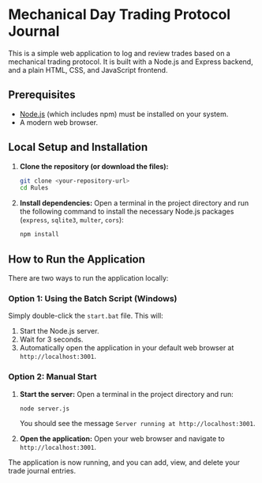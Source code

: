 # Mechanical Day Trading Protocol Journal

This is a simple web application to log and review trades based on a mechanical trading protocol. It is built with a Node.js and Express backend, and a plain HTML, CSS, and JavaScript frontend.

## Prerequisites

- [Node.js](https://nodejs.org/) (which includes npm) must be installed on your system.
- A modern web browser.

## Local Setup and Installation

1.  **Clone the repository (or download the files):**
    ```bash
    git clone <your-repository-url>
    cd Rules
    ```

2.  **Install dependencies:**
    Open a terminal in the project directory and run the following command to install the necessary Node.js packages (`express`, `sqlite3`, `multer`, `cors`):
    ```bash
    npm install
    ```

## How to Run the Application

There are two ways to run the application locally:

### Option 1: Using the Batch Script (Windows)

Simply double-click the `start.bat` file. This will:
1.  Start the Node.js server.
2.  Wait for 3 seconds.
3.  Automatically open the application in your default web browser at `http://localhost:3001`.

### Option 2: Manual Start

1.  **Start the server:**
    Open a terminal in the project directory and run:
    ```bash
    node server.js
    ```
    You should see the message `Server running at http://localhost:3001`.

2.  **Open the application:**
    Open your web browser and navigate to `http://localhost:3001`.

The application is now running, and you can add, view, and delete your trade journal entries.
